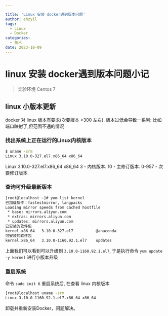 ```yaml
---

title: 'Linux 安装 docker遇到版本问题'
author: ehzyil
tags:
  - Linux 
  - Docker
categories:
  - 技术
date: 2023-10-09 
---
```


# linux 安装 docker遇到版本问题小记

> 实验环境 Centos 7

## linux 小版本更新

docker 对 linux 版本有要求(次要版本 >300 左右). 版本过低会导致一系列: 比如端口映射了,但范围不通的情况

### 找出系统上正在运行的Linux内核版本

```bash
$ uname -srm
Linux 3.10.0-327.el7.x86_64 x86_64
```

Linux 3.10.0-327.el7.x86_64 x86_64 3 - 内核版本. 10 - 主修订版本. 0-957 - 次要修订版本.

### 查询可升级最新版本

```bash
[root@localhost ~]# yum list kernel
已加载插件：fastestmirror, langpacks
Loading mirror speeds from cached hostfile
 * base: mirrors.aliyun.com
 * extras: mirrors.aliyun.com
 * updates: mirrors.aliyun.com
已安装的软件包
kernel.x86_64	3.10.0-327.el7 			@anaconda
可安装的软件包
kernel.x86_64 	3.10.0-1160.92.1.el7 	updates  
```

上面我们可以看到可以升级到 `3.10.0-1160.92.1.el7`, 于是执行命令 `yum update -y kernel` 进行小版本升级

### 重启系统

命令 `sudo init 6` 重启系统后, 在查看 linux 内核版本

```bash
[root@localhost uname -srm
Linux 3.10.0-1160.92.1.el7.x86_64 x86_64
```

卸载并重新安装Docker，问题解决。